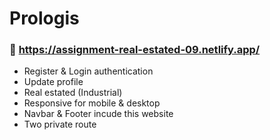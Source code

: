 
# Prologis
### 🔗 https://assignment-real-estated-09.netlify.app/


- Register & Login authentication 
- Update profile 
- Real estated (Industrial) 
- Responsive for mobile & desktop
- Navbar & Footer incude this website
- Two private route 


